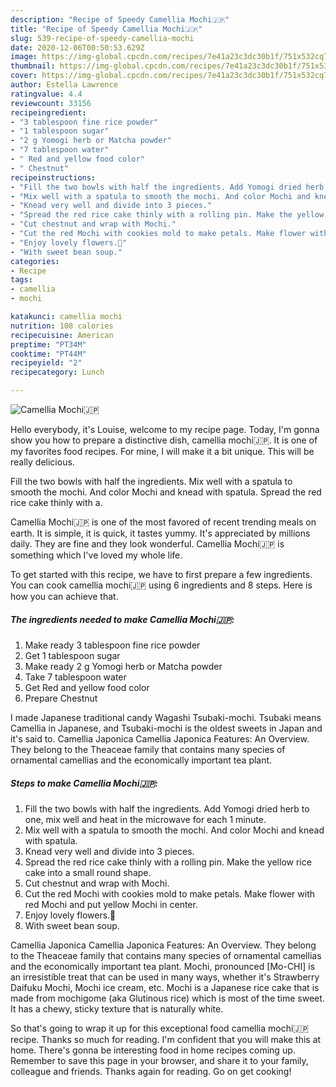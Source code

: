 ```yaml
---
description: "Recipe of Speedy Camellia Mochi🇯🇵"
title: "Recipe of Speedy Camellia Mochi🇯🇵"
slug: 539-recipe-of-speedy-camellia-mochi
date: 2020-12-06T00:50:53.629Z
image: https://img-global.cpcdn.com/recipes/7e41a23c3dc30b1f/751x532cq70/camellia-mochi🇯🇵-recipe-main-photo.jpg
thumbnail: https://img-global.cpcdn.com/recipes/7e41a23c3dc30b1f/751x532cq70/camellia-mochi🇯🇵-recipe-main-photo.jpg
cover: https://img-global.cpcdn.com/recipes/7e41a23c3dc30b1f/751x532cq70/camellia-mochi🇯🇵-recipe-main-photo.jpg
author: Estella Lawrence
ratingvalue: 4.4
reviewcount: 33156
recipeingredient:
- "3 tablespoon fine rice powder"
- "1 tablespoon sugar"
- "2 g Yomogi herb or Matcha powder"
- "7 tablespoon water"
- " Red and yellow food color"
- " Chestnut"
recipeinstructions:
- "Fill the two bowls with half the ingredients. Add Yomogi dried herb to one, mix well and heat in the microwave for each 1 minute."
- "Mix well with a spatula to smooth the mochi. And color Mochi and knead with spatula."
- "Knead very well and divide into 3 pieces."
- "Spread the red rice cake thinly with a rolling pin. Make the yellow rice cake into a small round shape."
- "Cut chestnut and wrap with Mochi."
- "Cut the red Mochi with cookies mold to make petals. Make flower with red Mochi and put yellow Mochi in center."
- "Enjoy lovely flowers.🌺"
- "With sweet bean soup."
categories:
- Recipe
tags:
- camellia
- mochi

katakunci: camellia mochi 
nutrition: 108 calories
recipecuisine: American
preptime: "PT34M"
cooktime: "PT44M"
recipeyield: "2"
recipecategory: Lunch

---
```



![Camellia Mochi🇯🇵](https://img-global.cpcdn.com/recipes/7e41a23c3dc30b1f/751x532cq70/camellia-mochi🇯🇵-recipe-main-photo.jpg)

Hello everybody, it's Louise, welcome to my recipe page. Today, I'm gonna show you how to prepare a distinctive dish, camellia mochi🇯🇵. It is one of my favorites food recipes. For mine, I will make it a bit unique. This will be really delicious.

Fill the two bowls with half the ingredients. Mix well with a spatula to smooth the mochi. And color Mochi and knead with spatula. Spread the red rice cake thinly with a.

Camellia Mochi🇯🇵 is one of the most favored of recent trending meals on earth. It is simple, it is quick, it tastes yummy. It's appreciated by millions daily. They are fine and they look wonderful. Camellia Mochi🇯🇵 is something which I've loved my whole life.


To get started with this recipe, we have to first prepare a few ingredients. You can cook camellia mochi🇯🇵 using 6 ingredients and 8 steps. Here is how you can achieve that.

<!--inarticleads1-->

##### The ingredients needed to make Camellia Mochi🇯🇵:

1. Make ready 3 tablespoon fine rice powder
1. Get 1 tablespoon sugar
1. Make ready 2 g Yomogi herb or Matcha powder
1. Take 7 tablespoon water
1. Get  Red and yellow food color
1. Prepare  Chestnut


I made Japanese traditional candy Wagashi Tsubaki-mochi. Tsubaki means Camellia in Japanese, and Tsubaki-mochi is the oldest sweets in Japan and it&#39;s said to. Camellia Japonica Camellia Japonica Features: An Overview. They belong to the Theaceae family that contains many species of ornamental camellias and the economically important tea plant. 

<!--inarticleads2-->

##### Steps to make Camellia Mochi🇯🇵:

1. Fill the two bowls with half the ingredients. Add Yomogi dried herb to one, mix well and heat in the microwave for each 1 minute.
1. Mix well with a spatula to smooth the mochi. And color Mochi and knead with spatula.
1. Knead very well and divide into 3 pieces.
1. Spread the red rice cake thinly with a rolling pin. Make the yellow rice cake into a small round shape.
1. Cut chestnut and wrap with Mochi.
1. Cut the red Mochi with cookies mold to make petals. Make flower with red Mochi and put yellow Mochi in center.
1. Enjoy lovely flowers.🌺
1. With sweet bean soup.


Camellia Japonica Camellia Japonica Features: An Overview. They belong to the Theaceae family that contains many species of ornamental camellias and the economically important tea plant. Mochi, pronounced [Mo-CHI] is an irresistible treat that can be used in many ways, whether it&#39;s Strawberry Daifuku Mochi, Mochi ice cream, etc. Mochi is a Japanese rice cake that is made from mochigome (aka Glutinous rice) which is most of the time sweet. It has a chewy, sticky texture that is naturally white. 

So that's going to wrap it up for this exceptional food camellia mochi🇯🇵 recipe. Thanks so much for reading. I'm confident that you will make this at home. There's gonna be interesting food in home recipes coming up. Remember to save this page in your browser, and share it to your family, colleague and friends. Thanks again for reading. Go on get cooking!
